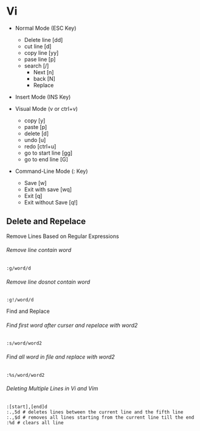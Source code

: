 
# Vi 
- Normal Mode (ESC Key)
   * Delete line    [dd]
   * cut    line    [d]
   * copy   line    [yy]
   * pase   line    [p]
   * search [/]
      + Next  [n]
      + back  [N]
      + Replace

- Insert Mode (INS Key)
  
- Visual Mode (v or ctrl+v)
   * copy     [y]
   * paste    [p]
   * delete   [d]
   * undo     [u]
   * redo     [ctrl+u]
   * go to start line [gg]
   * go to end   line [G]
     
- Command-Line Mode  (: Key)
   * Save              [w] 
   * Exit with save    [wq] 
   * Exit              [q] 
   * Exit without Save [q!] 






## Delete and Repelace
Remove Lines Based on Regular Expressions 
###### Remove line contain word
```
:g/word/d
```
###### Remove line dosnot contain word
```
:g!/word/d
```
Find and Replace
###### Find first word after curser and repelace with word2
```
:s/word/word2
```
###### Find all word in file and replace with word2
```
:%s/word/word2
```


######  Deleting Multiple Lines in Vi and Vim 

```
:[start],[end]d
:.,5d # deletes lines between the current line and the fifth line
:.,$d # removes all lines starting from the current line till the end
:%d # clears all line
```





